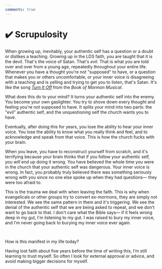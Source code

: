 ```yaml
---
comments: true
---
```

# ✔️ Scrupulosity
When growing up, inevitably, your authentic self has a question or a doubt or dislikes a teaching. Growing up in the LDS faith, you are taught that it is the devil. That's the voice of Satan. That's *evil*. That is what you are told over and over from a young age, repeatedly throughout your entire life. Whenever you have a thought you're not "supposed" to have, or a question that makes you or others uncomfortable, or your inner voice is disagreeing with a teaching and is yelling and trying to get you to listen, that's Satan. It's like the song *[Turn It Off](https://www.youtube.com/watch?v=Of5cgecGIhg)* from the *Book of Mormon Musical*.

What does this do to your mind? It turns your authentic self into the enemy. You become your own gaslighter. You try to shove down every thought and feeling you're not supposed to have. It splits your mind into two parts: the "evil" authentic self, and the unquestioning self the church wants you to have.

Eventually, after doing this for years, you lose the ability to hear your inner voice. You lose the ability to know what you really think and feel, and to acknowledge and speak from that voice. This is how the church fucks with your brain.

When you leave, you have to reconstruct yourself from scratch, and it's terrifying because your brain thinks that if you follow your authentic self, you *will* end up doing it wrong. You have believed the whole time you were in the church that your authentic self was dangerous. Your inner voice is wrong. In fact, you probably truly believed there was something seriously wrong with you since no one else spoke up when they had questions— they were too afraid to.

This is the trauma we deal with when leaving the faith. This is why when evangelicals or other groups try to convert ex-mormons, they are simply not interested. We see the same pattern in them and it's triggering. We see the denial of the authentic self that we are being asked to repeat, and we don't want to go back to that. I don't care what the Bible says— if it feels wrong deep in my gut, I'm listening to my gut. I was raised to bury my inner voice, and I'm never going back to burying my inner voice ever again.

&nbsp;

How is this manifest in my life today?

Having lost faith about five years before the time of writing this, I’m still learning to trust myself. So often I look for external approval or advice, and avoid making bigger decisions for myself.